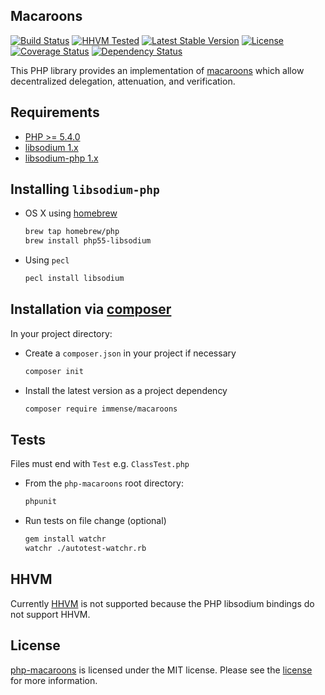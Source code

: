 ## Macaroons
[![Build Status](https://img.shields.io/travis/immense/php-macaroons.svg?style=flat)](https://travis-ci.org/immense/php-macaroons)
[![HHVM Tested](https://img.shields.io/hhvm/immense/macaroons.svg?style=flat)](https://travis-ci.org/immense/php-macaroons)
[![Latest Stable Version](https://img.shields.io/packagist/v/immense/macaroons.svg?style=flat)](https://packagist.org/packages/immense/macaroons)
[![License](https://img.shields.io/packagist/l/immense/macaroons.svg?style=flat)](https://packagist.org/packages/immense/macaroons)
[![Coverage Status](https://img.shields.io/coveralls/immense/php-macaroons.svg?style=flat)](https://coveralls.io/r/immense/php-macaroons?branch=master)
[![Dependency Status](https://img.shields.io/versioneye/d/php/immense:macaroons.svg?style=flat)](https://www.versioneye.com/user/projects/55c3a548653762001a002e0b)

This PHP library provides an implementation of [macaroons](http://hackingdistributed.com/2014/05/16/macaroons-are-better-than-cookies) which allow decentralized delegation, attenuation, and verification.

## Requirements

* [PHP >= 5.4.0](http://php.net)
* [libsodium 1.x](https://github.com/jedisct1/libsodium)
* [libsodium-php 1.x](https://github.com/jedisct1/libsodium-php)

## Installing `libsodium-php`

* OS X using [homebrew](https://github.com/Homebrew/homebrew)
  ```bash
  brew tap homebrew/php
  brew install php55-libsodium
  ```

* Using `pecl`
  ```bash
  pecl install libsodium
  ```

## Installation via [composer](https://getcomposer.org)

In your project directory:

* Create a `composer.json` in your project if necessary
  ```bash
  composer init
  ```

* Install the latest version as a project dependency
  ```bash
  composer require immense/macaroons
  ```

## Tests

Files must end with `Test` e.g. `ClassTest.php`

* From the `php-macaroons` root directory:

  ```bash
  phpunit
  ```

* Run tests on file change (optional)
  ```bash
  gem install watchr
  watchr ./autotest-watchr.rb
  ```

## HHVM

Currently [HHVM](http://hhvm.com) is not supported because the PHP libsodium
bindings do not support HHVM.

## License

[php-macaroons](https://github.com/immense/php-macaroons) is licensed under the MIT license. Please see the [license](LICENSE) for more information.
